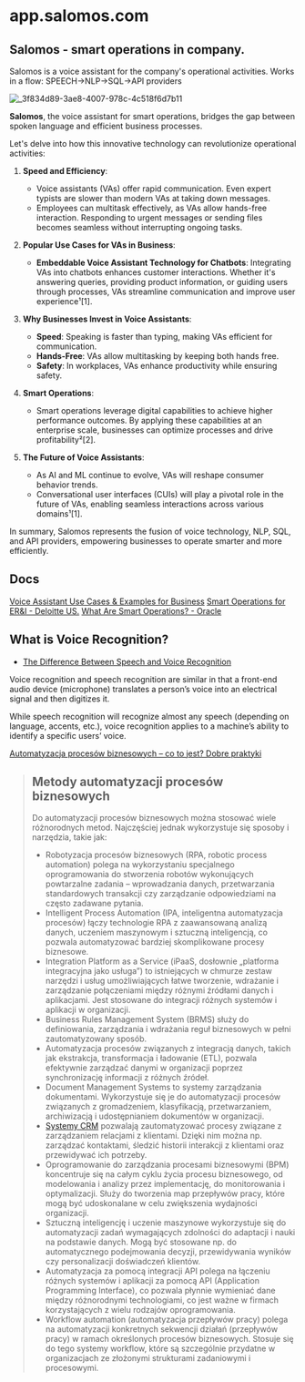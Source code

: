 # app.salomos.com


## Salomos - smart operations in company. 
Salomos is a voice assistant for the company's operational activities. Works in a flow: SPEECH->NLP->SQL->API providers


![_3f834d89-3ae8-4007-978c-4c518f6d7b11](https://github.com/salomos-com/app/assets/5669657/a8afc4bb-e807-4687-989e-2174de7919ea)




**Salomos**, the voice assistant for smart operations, bridges the gap between spoken language and efficient business processes. 

Let's delve into how this innovative technology can revolutionize operational activities:

1. **Speed and Efficiency**:
   - Voice assistants (VAs) offer rapid communication. Even expert typists are slower than modern VAs at taking down messages.
   - Employees can multitask effectively, as VAs allow hands-free interaction. Responding to urgent messages or sending files becomes seamless without interrupting ongoing tasks.

2. **Popular Use Cases for VAs in Business**:
   - **Embeddable Voice Assistant Technology for Chatbots**: Integrating VAs into chatbots enhances customer interactions. Whether it's answering queries, providing product information, or guiding users through processes, VAs streamline communication and improve user experience¹[1].

3. **Why Businesses Invest in Voice Assistants**:
   - **Speed**: Speaking is faster than typing, making VAs efficient for communication.
   - **Hands-Free**: VAs allow multitasking by keeping both hands free.
   - **Safety**: In workplaces, VAs enhance productivity while ensuring safety.

4. **Smart Operations**:
   - Smart operations leverage digital capabilities to achieve higher performance outcomes. By applying these capabilities at an enterprise scale, businesses can optimize processes and drive profitability²[2].

5. **The Future of Voice Assistants**:
   - As AI and ML continue to evolve, VAs will reshape consumer behavior trends.
   - Conversational user interfaces (CUIs) will play a pivotal role in the future of VAs, enabling seamless interactions across various domains¹[1].

In summary, Salomos represents the fusion of voice technology, NLP, SQL, and API providers, empowering businesses to operate smarter and more efficiently.


## Docs

[Voice Assistant Use Cases & Examples for Business](https://masterofcode.com/blog/voice-assistant-use-cases-business-implementations-of-vuis-in-2021)
[Smart Operations for ER&I - Deloitte US.](https://www2.deloitte.com/us/en/pages/consulting/articles/smart-operations-industrial-revolution-4.html)
[What Are Smart Operations? - Oracle](https://www.oracle.com/scm/smart-operations/)



## What is Voice Recognition?

+ [The Difference Between Speech and Voice Recognition](https://www.kardome.com/blog-posts/difference-speech-and-voice-recognition)

Voice recognition and speech recognition are similar in that a front-end audio device (microphone) translates a person’s voice into an electrical signal and then digitizes it. 

While speech recognition will recognize almost any speech (depending on language, accents, etc.), voice recognition applies to a machine’s ability to identify a specific users’ voice. 




[​Automatyzacja procesów biznesowych – co to jest? Dobre praktyki](https://cyrekdigital.com/pl/baza-wiedzy/automatyzacja-procesow-biznesowych/#:~:text=Automatyzacja%20proces%C3%B3w%20biznesowych%20%28znana%20te%C5%BC%20pod%20angielskim%20skr%C3%B3tem,kr%C3%B3tko%2C%20jest%20to%20zast%C4%85pienie%20manualnych%20prac%20rozwi%C4%85zaniami%20automatycznymi.)

> ## Metody automatyzacji procesów biznesowych
> 
> Do automatyzacji procesów biznesowych można stosować wiele różnorodnych metod. Najczęściej jednak wykorzystuje się sposoby i narzędzia, takie jak:
> 
> -   Robotyzacja procesów biznesowych (RPA, robotic process automation) polega na wykorzystaniu specjalnego oprogramowania do stworzenia robotów wykonujących powtarzalne zadania – wprowadzania danych, przetwarzania standardowych transakcji czy zarządzanie odpowiedziami na często zadawane pytania.
> -   Intelligent Process Automation (IPA, inteligentna automatyzacja procesów) łączy technologie RPA z zaawansowaną analizą danych, uczeniem maszynowym i sztuczną inteligencją, co pozwala automatyzować bardziej skomplikowane procesy biznesowe.
> -   Integration Platform as a Service (iPaaS, dosłownie „platforma integracyjna jako usługa”) to istniejących w chmurze zestaw narzędzi i usług umożliwiających łatwe tworzenie, wdrażanie i zarządzanie połączeniami między różnymi źródłami danych i aplikacjami. Jest stosowane do integracji różnych systemów i aplikacji w organizacji.
> -   Business Rules Management System (BRMS) służy do definiowania, zarządzania i wdrażania reguł biznesowych w pełni zautomatyzowany sposób.
> -   Automatyzacja procesów związanych z integracją danych, takich jak ekstrakcja, transformacja i ładowanie (ETL), pozwala efektywnie zarządzać danymi w organizacji poprzez synchronizację informacji z różnych źródeł.
> -   Document Management Systems to systemy zarządzania dokumentami. Wykorzystuje się je do automatyzacji procesów związanych z gromadzeniem, klasyfikacją, przetwarzaniem, archiwizacją i udostępnianiem dokumentów w organizacji.
> -   [Systemy CRM](https://cyrekdigital.com/pl/baza-wiedzy/system-crm/) pozwalają zautomatyzować procesy związane z zarządzaniem relacjami z klientami. Dzięki nim można np. zarządzać kontaktami, śledzić historii interakcji z klientami oraz przewidywać ich potrzeby.
> -   Oprogramowanie do zarządzania procesami biznesowymi (BPM) koncentruje się na całym cyklu życia procesu biznesowego, od modelowania i analizy przez implementację, do monitorowania i optymalizacji. Służy do tworzenia map przepływów pracy, które mogą być udoskonalane w celu zwiększenia wydajności organizacji.
> -   Sztuczną inteligencję i uczenie maszynowe wykorzystuje się do automatyzacji zadań wymagających zdolności do adaptacji i nauki na podstawie danych. Mogą być stosowane np. do automatycznego podejmowania decyzji, przewidywania wyników czy personalizacji doświadczeń klientów.
> -   Automatyzacja za pomocą integracji API polega na łączeniu różnych systemów i aplikacji za pomocą API (Application Programming Interface), co pozwala płynnie wymieniać dane między różnorodnymi technologiami, co jest ważne w firmach korzystających z wielu rodzajów oprogramowania.
> -   Workflow automation (automatyzacja przepływów pracy) polega na automatyzacji konkretnych sekwencji działań (przepływów pracy) w ramach określonych procesów biznesowych. Stosuje się do tego systemy workflow, które są szczególnie przydatne w organizacjach ze złożonymi strukturami zadaniowymi i procesowymi.

